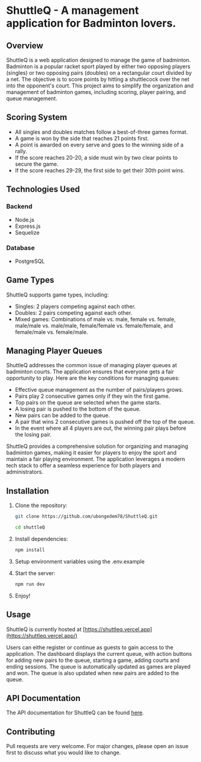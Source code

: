 # ShuttleQ - A management application for Badminton lovers.

## Overview

ShuttleQ is a web application designed to manage the game of badminton. Badminton is a popular racket sport played by either two opposing players (singles) or two opposing pairs (doubles) on a rectangular court divided by a net. The objective is to score points by hitting a shuttlecock over the net into the opponent's court. This project aims to simplify the organization and management of badminton games, including scoring, player pairing, and queue management.

## Scoring System

- All singles and doubles matches follow a best-of-three games format.
- A game is won by the side that reaches 21 points first.
- A point is awarded on every serve and goes to the winning side of a rally.
- If the score reaches 20-20, a side must win by two clear points to secure the game.
- If the score reaches 29-29, the first side to get their 30th point wins.

## Technologies Used

### Backend

- Node.js
- Express.js
- Sequelize

### Database

- PostgreSQL

## Game Types

ShuttleQ supports game types, including:

- Singles: 2 players competing against each other.
- Doubles: 2 pairs competing against each other.
- Mixed games: Combinations of male vs. male, female vs. female, male/male vs. male/male, female/female vs. female/female, and female/male vs. female/male.

## Managing Player Queues

ShuttleQ addresses the common issue of managing player queues at badminton courts. The application ensures that everyone gets a fair opportunity to play. Here are the key conditions for managing queues:

- Effective queue management as the number of pairs/players grows.
- Pairs play 2 consecutive games only if they win the first game.
- Top pairs on the queue are selected when the game starts.
- A losing pair is pushed to the bottom of the queue.
- New pairs can be added to the queue.
- A pair that wins 2 consecutive games is pushed off the top of the queue.
- In the event where all 4 players are out, the winning pair plays before the losing pair.

ShuttleQ provides a comprehensive solution for organizing and managing badminton games, making it easier for players to enjoy the sport and maintain a fair playing environment. The application leverages a modern tech stack to offer a seamless experience for both players and administrators.

## Installation

1. Clone the repository:

   ```bash
   git clone https://github.com/ubongedem78/ShuttleQ.git

   cd shuttleQ
   ```

2. Install dependencies:

   ```bash
   npm install
   ```

3. Setup environment variables using the .env.example

4. Start the server:

   ```bash
   npm run dev
   ```

5. Enjoy!

## Usage

ShuttleQ is currently hosted at [https://shuttleq.vercel.app](https://shuttleq.vercel.app/)

Users can eithe register or continue as guests to gain access to the application. The dashboard displays the current queue, with action buttons for adding new pairs to the queue, starting a game, adding courts and ending sessions. The queue is automatically updated as games are played and won. The queue is also updated when new pairs are added to the queue.

## API Documentation

The API documentation for ShuttleQ can be found [here](https://shuttleq.onrender.com/api-docs/).

## Contributing

Pull requests are very welcome. For major changes, please open an issue first to discuss what you would like to change.
